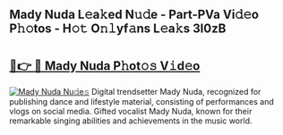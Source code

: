 ## Mady Nuda L𝚎a𝚔ed N𝚞𝚍e - Part-PVa Vi𝚍𝚎o P𝚑𝚘tos - H𝚘𝚝 O𝚗𝚕yf𝚊ns L𝚎a𝚔s 3l0zB

# <h2><a href="http://kf0xmb.oniu.top/?m=Mady+Nuda">🔗👉 🔴 Mady Nuda P𝚑ot𝚘𝚜 V𝚒d𝚎o</a></h2>

[![Mady Nuda Nu𝚍e𝚜](https://i.imgur.com/0qMVB7G.gif)](http://kf0xmb.oniu.top/?m=Mady+Nuda)
Digital trendsetter Mady Nuda, recognized for publishing dance and lifestyle material, consisting of performances and vlogs on social media. Gifted vocalist Mady Nuda, known for their remarkable singing abilities and achievements in the music world.  

